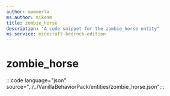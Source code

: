 ```yaml
---
author: mammerla
ms.author: mikeam
title: zombie_horse
description: "A code snippet for the zombie_horse entity"
ms.service: minecraft-bedrock-edition
---
```


# zombie_horse

:::code language="json" source="../../VanillaBehaviorPack/entities/zombie_horse.json":::
